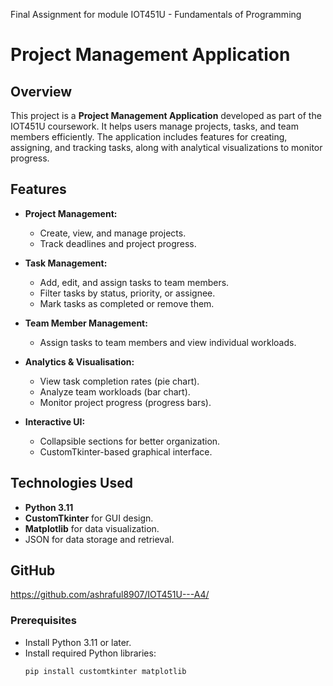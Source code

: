 Final Assignment for module IOT451U -  Fundamentals of Programming

# Project Management Application

## Overview

This project is a **Project Management Application** developed as part of the IOT451U coursework. It helps users manage projects, tasks, and team members efficiently. The application includes features for creating, assigning, and tracking tasks, along with analytical visualizations to monitor progress.

## Features

- **Project Management:**
  - Create, view, and manage projects.
  - Track deadlines and project progress.

- **Task Management:**
  - Add, edit, and assign tasks to team members.
  - Filter tasks by status, priority, or assignee.
  - Mark tasks as completed or remove them.

- **Team Member Management:**
  - Assign tasks to team members and view individual workloads.

- **Analytics & Visualisation:**
  - View task completion rates (pie chart).
  - Analyze team workloads (bar chart).
  - Monitor project progress (progress bars).

- **Interactive UI:**
  - Collapsible sections for better organization.
  - CustomTkinter-based graphical interface.

## Technologies Used

- **Python 3.11**
- **CustomTkinter** for GUI design.
- **Matplotlib** for data visualization.
- JSON for data storage and retrieval.

## GitHub
https://github.com/ashraful8907/IOT451U---A4/

### Prerequisites

- Install Python 3.11 or later.
- Install required Python libraries:
  ```bash
  pip install customtkinter matplotlib
